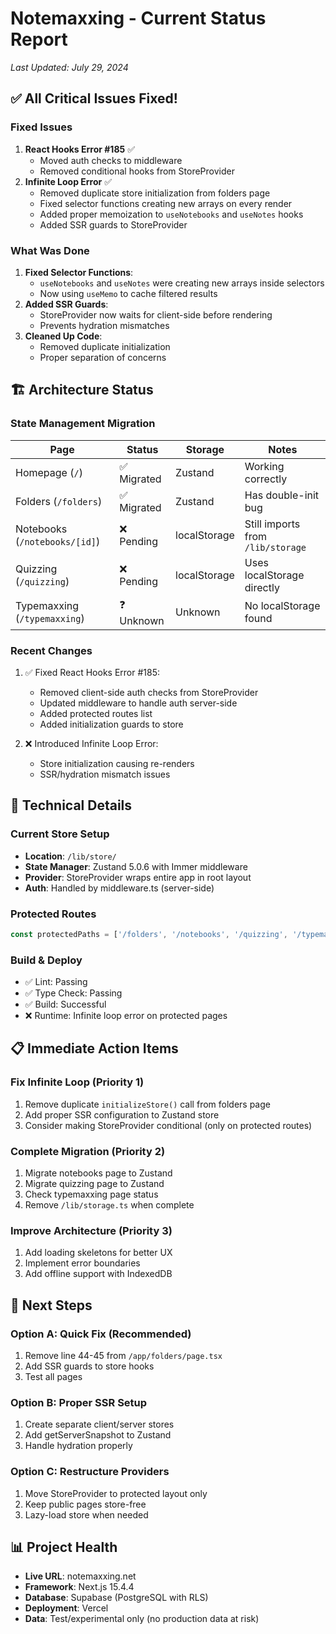 # Notemaxxing - Current Status Report

_Last Updated: July 29, 2024_

## ✅ All Critical Issues Fixed!

### Fixed Issues

1. **React Hooks Error #185** ✅
   - Moved auth checks to middleware
   - Removed conditional hooks from StoreProvider
2. **Infinite Loop Error** ✅
   - Removed duplicate store initialization from folders page
   - Fixed selector functions creating new arrays on every render
   - Added proper memoization to `useNotebooks` and `useNotes` hooks
   - Added SSR guards to StoreProvider

### What Was Done

1. **Fixed Selector Functions**:
   - `useNotebooks` and `useNotes` were creating new arrays inside selectors
   - Now using `useMemo` to cache filtered results
2. **Added SSR Guards**:
   - StoreProvider now waits for client-side before rendering
   - Prevents hydration mismatches
3. **Cleaned Up Code**:
   - Removed duplicate initialization
   - Proper separation of concerns

## 🏗️ Architecture Status

### State Management Migration

| Page                          | Status      | Storage      | Notes                             |
| ----------------------------- | ----------- | ------------ | --------------------------------- |
| Homepage (`/`)                | ✅ Migrated | Zustand      | Working correctly                 |
| Folders (`/folders`)          | ✅ Migrated | Zustand      | Has double-init bug               |
| Notebooks (`/notebooks/[id]`) | ❌ Pending  | localStorage | Still imports from `/lib/storage` |
| Quizzing (`/quizzing`)        | ❌ Pending  | localStorage | Uses localStorage directly        |
| Typemaxxing (`/typemaxxing`)  | ❓ Unknown  | Unknown      | No localStorage found             |

### Recent Changes

1. ✅ Fixed React Hooks Error #185:
   - Removed client-side auth checks from StoreProvider
   - Updated middleware to handle auth server-side
   - Added protected routes list
   - Added initialization guards to store

2. ❌ Introduced Infinite Loop Error:
   - Store initialization causing re-renders
   - SSR/hydration mismatch issues

## 🔧 Technical Details

### Current Store Setup

- **Location**: `/lib/store/`
- **State Manager**: Zustand 5.0.6 with Immer middleware
- **Provider**: StoreProvider wraps entire app in root layout
- **Auth**: Handled by middleware.ts (server-side)

### Protected Routes

```typescript
const protectedPaths = ['/folders', '/notebooks', '/quizzing', '/typemaxxing']
```

### Build & Deploy

- ✅ Lint: Passing
- ✅ Type Check: Passing
- ✅ Build: Successful
- ❌ Runtime: Infinite loop error on protected pages

## 📋 Immediate Action Items

### Fix Infinite Loop (Priority 1)

1. Remove duplicate `initializeStore()` call from folders page
2. Add proper SSR configuration to Zustand store
3. Consider making StoreProvider conditional (only on protected routes)

### Complete Migration (Priority 2)

1. Migrate notebooks page to Zustand
2. Migrate quizzing page to Zustand
3. Check typemaxxing page status
4. Remove `/lib/storage.ts` when complete

### Improve Architecture (Priority 3)

1. Add loading skeletons for better UX
2. Implement error boundaries
3. Add offline support with IndexedDB

## 🎯 Next Steps

### Option A: Quick Fix (Recommended)

1. Remove line 44-45 from `/app/folders/page.tsx`
2. Add SSR guards to store hooks
3. Test all pages

### Option B: Proper SSR Setup

1. Create separate client/server stores
2. Add getServerSnapshot to Zustand
3. Handle hydration properly

### Option C: Restructure Providers

1. Move StoreProvider to protected layout only
2. Keep public pages store-free
3. Lazy-load store when needed

## 📊 Project Health

- **Live URL**: notemaxxing.net
- **Framework**: Next.js 15.4.4
- **Database**: Supabase (PostgreSQL with RLS)
- **Deployment**: Vercel
- **Data**: Test/experimental only (no production data at risk)
